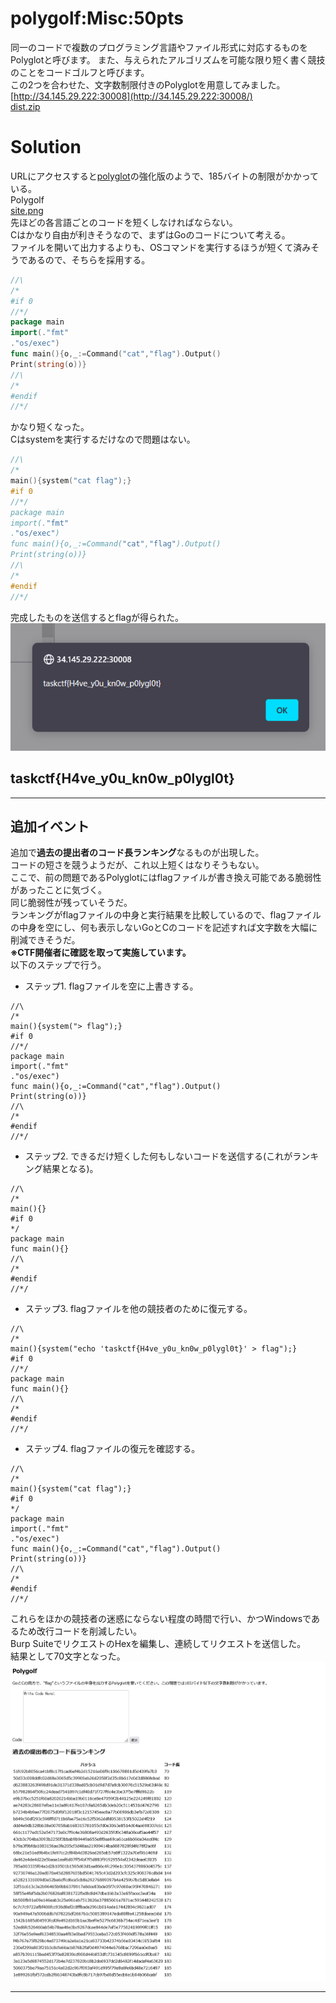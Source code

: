 # polygolf:Misc:50pts
同一のコードで複数のプログラミング言語やファイル形式に対応するものをPolyglotと呼びます。 また、与えられたアルゴリズムを可能な限り短く書く競技のことをコードゴルフと呼びます。  
この2つを合わせた、文字数制限付きのPolyglotを用意してみました。  
[http://34.145.29.222:30008](http://34.145.29.222:30008/)  
[dist.zip](dist.zip)  

# Solution
URLにアクセスすると[polyglot](../polyglot)の強化版のようで、185バイトの制限がかかっている。  
Polygolf  
[site.png](site/site.png)  
先ほどの各言語ごとのコードを短くしなければならない。  
Cはかなり自由が利きそうなので、まずはGoのコードについて考える。  
ファイルを開いて出力するよりも、OSコマンドを実行するほうが短くて済みそうであるので、そちらを採用する。  
```go
//\
/*
#if 0
//*/
package main
import(."fmt"
."os/exec")
func main(){o,_:=Command("cat","flag").Output()
Print(string(o))}
//\
/*
#endif
//*/
```
かなり短くなった。  
Cはsystemを実行するだけなので問題はない。  
```c
//\
/*
main(){system("cat flag");}
#if 0
//*/
package main
import(."fmt"
."os/exec")
func main(){o,_:=Command("cat","flag").Output()
Print(string(o))}
//\
/*
#endif
//*/
```
完成したものを送信するとflagが得られた。  
![flag.png](images/flag.png)  

## taskctf{H4ve_y0u_kn0w_p0lygl0t}

---

## 追加イベント

追加で**過去の提出者のコード長ランキング**なるものが出現した。  
コードの短さを競うようだが、これ以上短くはなりそうもない。  
ここで、前の問題であるPolyglotにはflagファイルが書き換え可能である脆弱性があったことに気づく。  
同じ脆弱性が残っていそうだ。  
ランキングがflagファイルの中身と実行結果を比較しているので、flagファイルの中身を空にし、何も表示しないGoとCのコードを記述すれば文字数を大幅に削減できそうだ。  
**※CTF開催者に確認を取って実施しています。**  
以下のステップで行う。  
- ステップ1. flagファイルを空に上書きする。  
```
//\
/*
main(){system("> flag");}
#if 0
//*/
package main
import(."fmt"
."os/exec")
func main(){o,_:=Command("cat","flag").Output()
Print(string(o))}
//\
/*
#endif
//*/
```
- ステップ2. できるだけ短くした何もしないコードを送信する(これがランキング結果となる)。  
```
//\
/*
main(){}
#if 0
*/
package main
func main(){}
//\
/*
#endif
//*/
```
- ステップ3. flagファイルを他の競技者のために復元する。  
```
//\
/*
main(){system("echo 'taskctf{H4ve_y0u_kn0w_p0lygl0t}' > flag");}
#if 0
//*/
package main
func main(){}
//\
/*
#endif
//*/
```
- ステップ4. flagファイルの復元を確認する。  
```
//\
/*
main(){system("cat flag");}
#if 0
*/
package main
import(."fmt"
."os/exec")
func main(){o,_:=Command("cat","flag").Output()
Print(string(o))}
//\
/*
#endif
//*/
```
これらをほかの競技者の迷惑にならない程度の時間で行い、かつWindowsであるため改行コードを削減したい。  
Burp SuiteでリクエストのHexを編集し、連続してリクエストを送信した。  
結果として70文字となった。  
![rank.png](site/rank.png)  

---
